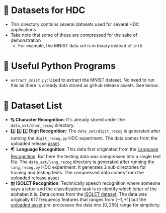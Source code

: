 # :notebook_with_decorative_cover: Datasets for HDC
- This directory contains several datasets used for several HDC applications
- Take note that some of these are compressed for the sake of demonstration
  - For example, the MNIST data set is in binary instead of `int8`

# :wrench: Useful Python Programs
- `extract_mnist.py`: Used to extract the MNIST dataset. No need to run this as there is already data stored as github release assets. See below.

# :briefcase: Dataset List
- :capital_abcd: **Character Recognition**: It's already stored under the `data_set/char_recog` directory.
- :one: :two: :three: **Digit Recognition**: The `data_set/digit_recog` is generated after running the `digit_recog.py` HDC experiment. The data comes from the uploaded release [asset](https://github.com/KULeuven-MICAS/hypercorex/releases/tag/ds_hdc_digit_recog_v.0.0.1).
- :earth_asia: **Language Recognition**: This data first originated from the [Language Recognition](https://github.com/abbas-rahimi/HDC-Language-Recognition). But here the testing data was compressed into a single text file. The `data_set/lang_recog` directory is generated after running the `lang_recog.py` HDC experiment. It generates 2 sub directories for training and testing texts. The compressed data comes from the uploaded release [asset](https://github.com/KULeuven-MICAS/hypercorex/releases/tag/ds_hdc_digit_recog_v.0.0.1)
- :ab: **ISOLET Recognition**: Technically speech recognition where someone says a letter and the classification task is to identify which letter of the alphabet it is. Data comes from the [ISOLET dataset](https://archive.ics.uci.edu/dataset/54/isolet). The data was originally 617 frequency features that ranges from $[-1,+1]$ but the [uploaded asset](https://github.com/KULeuven-MICAS/hypercorex/releases/tag/ds_hdc_isolet_recog_v.0.01) pre-processes the data into $[0,255]$ range for simplicity.